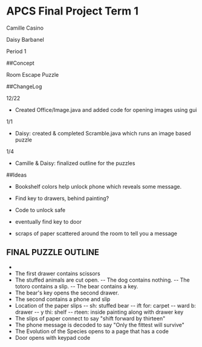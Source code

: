 APCS Final Project Term 1
===

Camille Casino

Daisy Barbanel

Period 1

##Concept

Room Escape Puzzle

##ChangeLog

12/22
- Created Office/Image.java and added code for opening images using gui

1/1
- Daisy: created & completed Scramble.java which runs an image based puzzle

1/4
- Camille & Daisy: finalized outline for the puzzles

##Ideas

- Bookshelf colors help unlock phone which reveals some message.

- Find key to drawers, behind painting?

- Code to unlock safe

- eventually find key to door

- scraps of paper scattered around the room to tell you a message

## FINAL PUZZLE OUTLINE

- 
- The first drawer contains scissors
- The stuffed animals are cut open.
-- The dog contains nothing.
-- The totoro contains a slip.
-- The bear contains a key.
- The bear's key opens the second drawer.
- The second contains a phone and slip
- Location of the paper slips
-- sh: stuffed bear
-- ift for: carpet
-- ward b: drawer
-- y thi: shelf
-- rteen: inside painting along with drawer key
- The slips of paper connect to say "shift forward by thirteen"
- The phone message is decoded to say "Only the fittest will survive"
- The Evolution of the Species opens to a page that has a code
- Door opens with keypad code
